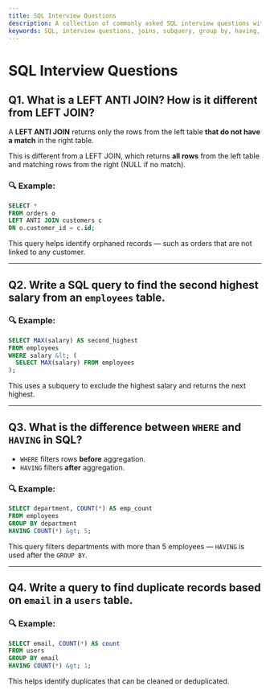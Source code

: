 ```yaml
---
title: SQL Interview Questions
description: A collection of commonly asked SQL interview questions with explanations and examples.
keywords: SQL, interview questions, joins, subquery, group by, having, duplicates
---
```


# SQL Interview Questions

## Q1. What is a LEFT ANTI JOIN? How is it different from LEFT JOIN?

A **LEFT ANTI JOIN** returns only the rows from the left table **that do not have a match** in the right table.

This is different from a LEFT JOIN, which returns **all rows** from the left table and matching rows from the right (NULL if no match).

### 🔍 Example:

```sql
SELECT *
FROM orders o
LEFT ANTI JOIN customers c
ON o.customer_id = c.id;
```

This query helps identify orphaned records — such as orders that are not linked to any customer.

---

## Q2. Write a SQL query to find the second highest salary from an `employees` table.

### 🔍 Example:

```sql
SELECT MAX(salary) AS second_highest
FROM employees
WHERE salary &lt; (
  SELECT MAX(salary) FROM employees
);
```

This uses a subquery to exclude the highest salary and returns the next highest.

---

## Q3. What is the difference between `WHERE` and `HAVING` in SQL?

- `WHERE` filters rows **before** aggregation.
- `HAVING` filters **after** aggregation.

### 🔍 Example:

```sql
SELECT department, COUNT(*) AS emp_count
FROM employees
GROUP BY department
HAVING COUNT(*) &gt; 5;
```

This query filters departments with more than 5 employees — `HAVING` is used after the `GROUP BY`.

---

## Q4. Write a query to find duplicate records based on `email` in a `users` table.

### 🔍 Example:

```sql
SELECT email, COUNT(*) AS count
FROM users
GROUP BY email
HAVING COUNT(*) &gt; 1;
```

This helps identify duplicates that can be cleaned or deduplicated.
